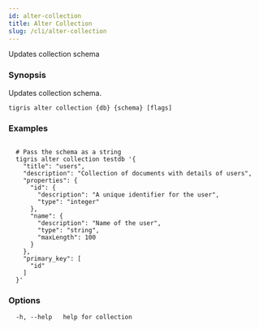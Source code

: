 ```yaml
---
id: alter-collection
title: Alter Collection
slug: /cli/alter-collection
---
```


Updates collection schema

### Synopsis

Updates collection schema.

```
tigris alter collection {db} {schema} [flags]
```

### Examples

```

  # Pass the schema as a string
  tigris alter collection testdb '{
	"title": "users",
	"description": "Collection of documents with details of users",
	"properties": {
	  "id": {
		"description": "A unique identifier for the user",
		"type": "integer"
	  },
	  "name": {
		"description": "Name of the user",
		"type": "string",
		"maxLength": 100
	  }
	},
	"primary_key": [
	  "id"
	]
  }'

```

### Options

```
  -h, --help   help for collection
```

